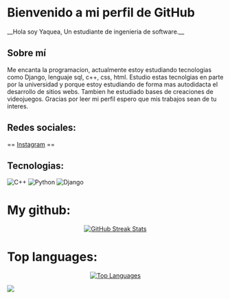 # Bienvenido a mi perfil de GitHub
<div>
__Hola soy Yaquea, Un estudiante de ingenieria de software.__

## Sobre mí
Me encanta la programacion, actualmente estoy estudiando tecnologias como Django, lenguaje sql, c++, css, html. Estudio estas tecnolgias en parte por la universidad y porque estoy estudiando de forma mas autodidacta el desarrollo de sitios webs. Tambien he estudiado bases de creaciones de videojuegos. Gracias por leer mi perfil espero que mis trabajos sean de tu interes. 

## Redes sociales:
== [Instagram](https://instagram.com/yaquea_) ==

## Tecnologias:
![C++](https://img.shields.io/badge/c++-%2300599C.svg?style=for-the-badge&logo=c%2B%2B&logoColor=white) ![Python](https://img.shields.io/badge/python-3670A0?style=for-the-badge&logo=python&logoColor=ffdd54) ![Django](https://img.shields.io/badge/django-%23092E20.svg?style=for-the-badge&logo=django&logoColor=white)
</div>

#  My github:

<div align="center">
<!-- GitHub Streak Stats -->
<a href="https://github.com/Yaquea">
  <img src="https://github-readme-streak-stats.herokuapp.com/?user=Yaquea&theme=bear&hide_border=false" alt="GitHub Streak Stats">
</a><br/>
</div>

# Top languages:

<div align="center">
<!-- Top Languages -->
<a href="https://github.com/Yaquea">
  <img src="https://github-readme-stats.vercel.app/api/top-langs/?username=Yaquea&theme=bear&hide_border=false&include_all_commits=true&count_private=true&layout=compact" alt="Top Languages">
</a>
</div>

  [![](https://visitcount.itsvg.in/api?id=Yaquea&icon=1&color=11)](https://visitcount.itsvg.in)

 
